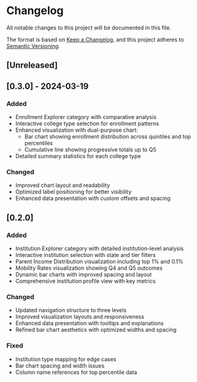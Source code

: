 # Changelog

All notable changes to this project will be documented in this file.

The format is based on [Keep a Changelog](https://keepachangelog.com/en/1.0.0/),
and this project adheres to [Semantic Versioning](https://semver.org/spec/v2.0.0.html).

## [Unreleased]

## [0.3.0] - 2024-03-19
### Added
- Enrollment Explorer category with comparative analysis
- Interactive college type selection for enrollment patterns
- Enhanced visualization with dual-purpose chart:
  - Bar chart showing enrollment distribution across quintiles and top percentiles
  - Cumulative line showing progressive totals up to Q5
- Detailed summary statistics for each college type

### Changed
- Improved chart layout and readability
- Optimized label positioning for better visibility
- Enhanced data presentation with custom offsets and spacing

## [0.2.0]
### Added
- Institution Explorer category with detailed institution-level analysis
- Interactive institution selection with state and tier filters
- Parent Income Distribution visualization including top 1% and 0.1%
- Mobility Rates visualization showing Q4 and Q5 outcomes
- Dynamic bar charts with improved spacing and layout
- Comprehensive institution profile view with key metrics

### Changed
- Updated navigation structure to three levels
- Improved visualization layouts and responsiveness
- Enhanced data presentation with tooltips and explanations
- Refined bar chart aesthetics with optimized widths and spacing

### Fixed
- Institution type mapping for edge cases
- Bar chart spacing and width issues
- Column name references for top percentile data